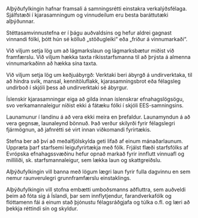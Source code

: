 Alþýðufylkingin hafnar framsali á samningsrétti einstakra verkalýðsfélaga. Sjálfstæði í kjarasamningum og vinnudeilum eru besta baráttutæki alþýðunnar.

Stéttasamvinnustefna er í þágu auðvaldsins og hefur aldrei gagnast vinnandi fólki, þótt hún sé kölluð „stöðugleiki“ eða „friður á vinnumarkaði“.

Við viljum setja lög um að lágmarkslaun og lágmarksbætur miðist við framfærslu. Við viljum hækka taxta ríkisstarfsmanna til að þrýsta á almenna vinnumarkaðinn að hækka sína taxta.

Við viljum setja lög um keðjuábyrgð: Verktaki beri ábyrgð á undirverktaka, til að hindra svik, mansal, kennitöluflakk, kjarasamningsbrot eða félagsleg undirboð í skjóli þess að undirverktaki sé ábyrgur.

Íslenskir kjarasamningar eiga að gilda innan íslenskrar efnahagslögsögu, svo verkamannaleigur níðist ekki á fátæku fólki í skjóli EES-samningsins.

Launamunur í landinu á að vera ekki meira en þrefaldur. Launamyndun á að vera gegnsæ, launaleynd bönnuð. Það verður skilyrði fyrir félagslegri fjármögnun, að jafnrétti sé virt innan viðkomandi fyrirtækis.

Stefna ber að því að meðalfjölskylda geti lifað af einum mánaðarlaunum.
Uppræta þarf starfsemi leigufyrirtækja með fólk. Frjálst flæði starfsfólks af Evrópska efnahagssvæðinu hefur opnað markað fyrir innflutt vinnuafl og milliliði, sk. starfsmannaleigur, sem lækka laun og skattgreiðslu.

Alþýðufylkingin vill banna með lögum lægri laun fyrir fulla dagvinnu en sem nemur raunverulegri grunnframfærslu einstaklings.

Alþýðufylkingin vill stofna embætti umboðsmanns aðfluttra, sem auðveldi þeim að fóta sig á Íslandi, þar sem innflytjendur, farandverkafólk og flóttamenn fái á einum stað þjónustu félagsráðgjafa og túlka o.fl. og læri að þekkja réttindi sín og skyldur.
